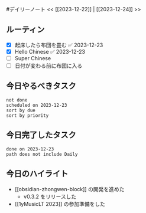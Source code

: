 #デイリーノート
<< [[2023-12-22]] | [[2023-12-24]] >>
## ルーティン
- [x] 起床したら布団を畳む ✅ 2023-12-23
- [x] Hello Chinese ✅ 2023-12-23
- [ ] Super Chinese
- [ ] 日付が変わる前に布団に入る
## 今日やるべきタスク
```tasks
not done
scheduled on 2023-12-23
sort by due
sort by priority
```
## 今日完了したタスク
```tasks
done on 2023-12-23
path does not include Daily
```
## 今日のハイライト
- [[obsidian-zhongwen-block]] の開発を進めた
	- v0.3.2 をリリースした
- [[1yMusicLT 2023]] の参加準備をした
